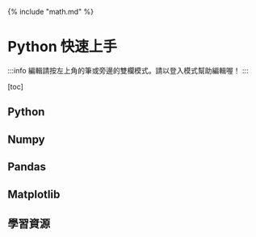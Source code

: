 {% include "math.md" %}

# Python 快速上手

:::info
編輯請按左上角的筆<i class="fa fa-pencil"></i>或旁邊的雙欄模式<i class="fa fa-columns"></i>。請以登入模式幫助編輯喔！
:::

[toc]

## Python



## Numpy

## Pandas

## Matplotlib

## 學習資源